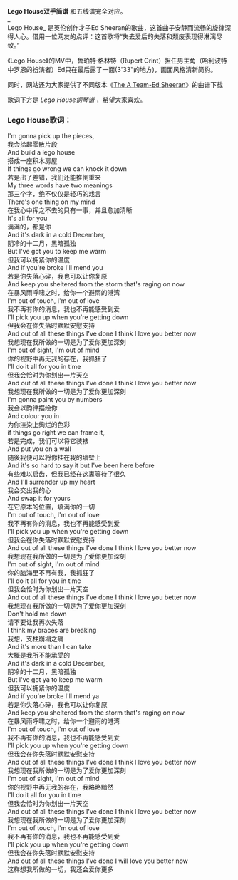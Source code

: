 

**Lego House双手简谱** 和五线谱完全对应。  
_  
Lego House_ 是英伦创作才子Ed
Sheeran的歌曲，这首曲子安静而流畅的旋律深得人心。借用一位网友的点评：这首歌将“失去爱后的失落和颓废表现得淋漓尽致。”  
  
《Lego House》的MV中，鲁珀特·格林特（Rupert
Grint）担任男主角（哈利波特中罗恩的扮演者）Ed只在最后露了一面(3'33"的地方)，画面风格清新简约。  
  
同时，网站还为大家提供了不同版本《[The A Team-Ed Sheeran](Music-3397-The-A-Team-Ed-Sheeran.html
"The A Team-Ed Sheeran")》的曲谱下载  
  
歌词下方是 _Lego House钢琴谱_ ，希望大家喜欢。

### Lego House歌词：

I'm gonna pick up the pieces,  
我会拾起零散片段  
And build a lego house  
搭成一座积木房屋  
If things go wrong we can knock it down  
若是出了差错，我们还能推倒重来  
My three words have two meanings  
那三个字，绝不仅仅是轻巧的戏言  
There's one thing on my mind  
在我心中挥之不去的只有一事，并且愈加清晰  
It's all for you  
满满的，都是你  
And it's dark in a cold December,  
阴冷的十二月，黑暗孤独  
But I've got you to keep me warm  
但我可以拥紧你的温度  
And if you're broke I'll mend you  
若是你失落心碎，我也可以让你复原  
And keep you sheltered from the storm that's raging on now  
在暴风雨呼啸之时，给你一个避雨的港湾  
I'm out of touch, I'm out of love  
我不再有你的消息，我也不再能感受到爱  
I'll pick you up when you're getting down  
但我会在你失落时默默安慰支持  
And out of all these things I've done I think I love you better now  
我想现在我所做的一切是为了爱你更加深刻  
I'm out of sight, I'm out of mind  
你的视野中再无我的存在，我抓狂了  
I'll do it all for you in time  
但我会恰时为你划出一片天空  
And out of all these things I've done I think I love you better now  
我想现在我所做的一切是为了爱你更加深刻  
I'm gonna paint you by numbers  
我会以韵律描绘你  
And colour you in  
为你渲染上绚烂的色彩  
if things go right we can frame it,  
若是完成，我们可以将它装裱  
And put you on a wall  
随後我便可以将你挂在我的墙壁上  
And it's so hard to say it but I've been here before  
有些难以启齿，但我已经在这裏等待了很久  
And I'll surrender up my heart  
我会交出我的心  
And swap it for yours  
在它原本的位置，填满你的一切  
I'm out of touch, I'm out of love  
我不再有你的消息，我也不再能感受到爱  
I'll pick you up when you're getting down  
但我会在你失落时默默安慰支持  
And out of all these things I've done I think I love you better now  
我想现在我所做的一切是为了爱你更加深刻  
I'm out of sight, I'm out of mind  
你的脑海里不再有我，我抓狂了  
I'll do it all for you in time  
但我会恰时为你划出一片天空  
And out of all these things I've done I think I love you better now  
我想现在我所做的一切是为了爱你更加深刻  
Don't hold me down  
请不要让我再次失落  
I think my braces are breaking  
我想，支柱崩塌之痛  
And it's more than I can take  
大概是我所不能承受的  
And it's dark in a cold December,  
阴冷的十二月，黑暗孤独  
But I've got ya to keep me warm  
但我可以拥紧你的温度  
And if you're broke I'll mend ya  
若是你失落心碎，我也可以让你复原  
And keep you sheltered from the storm that's raging on now  
在暴风雨呼啸之时，给你一个避雨的港湾  
I'm out of touch, I'm out of love  
我不再有你的消息，我也不再能感受到爱  
I'll pick you up when you're getting down  
但我会在你失落时默默安慰支持  
And out of all these things I've done I think I love you better now  
我想现在我所做的一切是为了爱你更加深刻  
I'm out of sight, I'm out of mind  
你的视野中再无我的存在，我略略黯然  
I'll do it all for you in time  
但我会恰时为你划出一片天空  
And out of all these things I've done I think I love you better now  
我想现在我所做的一切是为了爱你更加深刻  
I'm out of touch, I'm out of love  
我不再有你的消息，我也不再能感受到爱  
I'll pick you up when you're getting down  
但我会在你失落时默默安慰支持  
And out of all these things I've done I will love you better now  
这样想我所做的一切，我还会爱你更多

